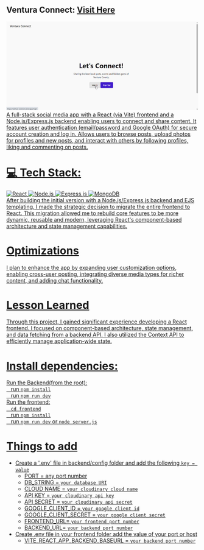 ## Ventura Connect: <a href="https://ventura-connect.onrender.com">Visit Here</a>
<div align="center">
 <a href="https://ventura-connect.onrender.com">
 <img src="https://github.com/jjbcasas/react-ventura-connect/blob/main/ventura-connect.GIF"
 </a>
</div>
   A full-stack social media app with a React (via Vite) frontend and a Node.js/Express.js backend enabling users to connect and share content. It features user authentication (email/password and Google OAuth) for secure account creation and log in. Allows users to browse posts, upload photos for profiles and new posts, and interact with others by following profiles, liking and commenting on posts.
   
# 💻 Tech Stack:
![React](https://img.shields.io/badge/react-%2320232a.svg?style=for-the-badge&logo=react&logoColor=%2361DAFB)
![Node.js](https://img.shields.io/badge/Node.js-43853D?style=for-the-badge&logo=node.js&logoColor=white)
![Express.js](https://img.shields.io/badge/Express.js-000000?style=for-the-badge&logo=express&logoColor=white)
![MongoDB](https://img.shields.io/badge/MongoDB-47A248?style=for-the-badge&logo=mongodb&logoColor=white) <br>
  After building the initial version with a Node.js/Express.js backend and EJS templating, I made the strategic decision to migrate the entire frontend to React. This migration allowed me to rebuild core features to be more dynamic, reusable and modern, leveraging React's component-based architecture and state management capabilities.

# Optimizations
  I plan to enhance the app by expanding user customization options, enabling cross-user posting, integrating diverse media types for richer content, and adding chat functionality.

# Lesson Learned
   Through this project, I gained significant experience developing a React frontend. I focused on component-based architecture, state management, and data fetching from a backend API. I also utilized the Context API to efficiently manage application-wide state.

# Install dependencies:
  Run the Backend(from the root):<br>
    &nbsp;&nbsp; run `npm install` <br>
    &nbsp;&nbsp; run `npm run dev` <br>
Run the frontend:<br>
    &nbsp;&nbsp; `cd frontend` <br>
    &nbsp;&nbsp; run `npm install` <br>
    &nbsp;&nbsp; run `npm run dev` or `node server.js`

# Things to add
  - Create a '.env' file in backend/config folder and add the following `key = value`
    - PORT = any port number
    - DB_STRING = `your database URI`
    - CLOUD NAME = `your cloudinary cloud name`
    - API KEY = `your cloudinary api key`
    - API SECRET = `your cloudinary api secret`
    - GOOGLE_CLIENT_ID = `your google client id`
    - GOOGLE_CLIENT_SECRET = `your google client secret`
    - FRONTEND_URL= `your frontend port number`
    - BACKEND_URL= `your backend port number`
  - Create .env file in your frontend folder add the value of your port or host
    - VITE_REACT_APP_BACKEND_BASEURL = `your backend port number`
